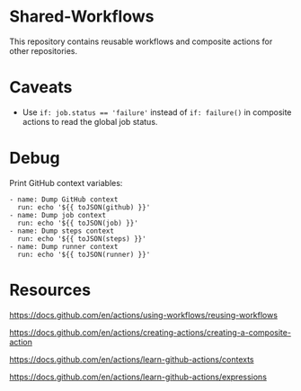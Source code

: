 # Shared-Workflows

This repository contains reusable workflows and composite actions for other repositories.

# Caveats

* Use `if: job.status == 'failure'` instead of `if: failure()` in composite actions to read the global job status.

# Debug

Print GitHub context variables:

```
- name: Dump GitHub context
  run: echo '${{ toJSON(github) }}'
- name: Dump job context
  run: echo '${{ toJSON(job) }}'
- name: Dump steps context
  run: echo '${{ toJSON(steps) }}'
- name: Dump runner context
  run: echo '${{ toJSON(runner) }}'
```

# Resources

https://docs.github.com/en/actions/using-workflows/reusing-workflows

https://docs.github.com/en/actions/creating-actions/creating-a-composite-action

https://docs.github.com/en/actions/learn-github-actions/contexts

https://docs.github.com/en/actions/learn-github-actions/expressions